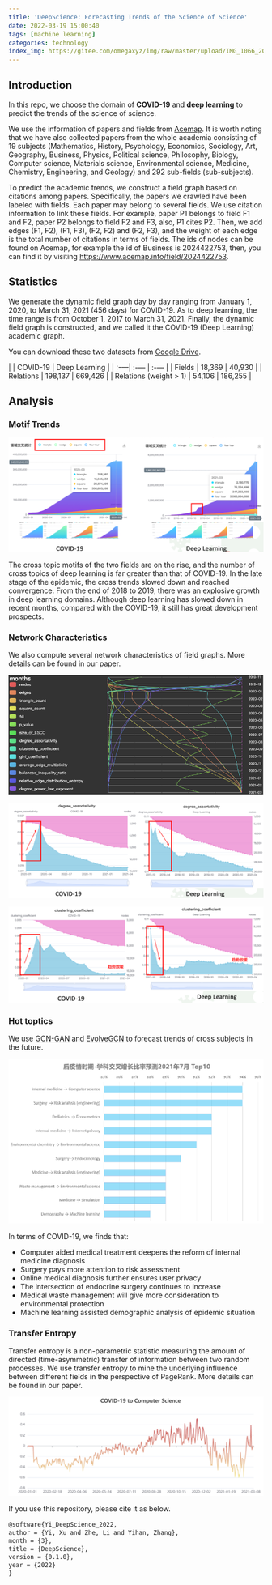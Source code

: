 ```yaml
---
title: 'DeepScience: Forecasting Trends of the Science of Science'
date: 2022-03-19 15:00:40
tags: [machine learning]
categories: technology
index_img: https://gitee.com/omegaxyz/img/raw/master/upload/IMG_1066_2022-03-19-15-36-13.png
---
```


## Introduction

In this repo, we choose the domain of **COVID-19** and **deep learning** to predict the trends of the science of science. 

We use the information of papers and fields from [Acemap](https://www.acemap.info/). It is worth noting that we have also collected papers from the whole academia consisting of 19 subjects (Mathematics, History, Psychology, Economics, Sociology, Art, Geography, Business, Physics, Political science, Philosophy, Biology, Computer science, Materials science, Environmental science, Medicine, Chemistry, Engineering, and Geology) and 292 sub-fields (sub-subjects). 

To predict the academic trends, we construct a field graph based on citations among papers. Specifically, the papers we crawled have been labeled with fields. Each paper may belong to several fields. We use citation information to link these fields. For example, paper P1 belongs to field F1 and F2, paper P2 belongs to field F2 and F3, also, P1 cites P2. Then, we add edges (F1, F2), (F1, F3), (F2, F2) and (F2, F3), and the weight of each edge is the total number of citations in terms of fields. The ids of nodes can be found on Acemap, for example the id of Business is 2024422753, then, you can find it by visiting https://www.acemap.info/field/2024422753.


## Statistics

We generate the dynamic field graph day by day ranging from January 1, 2020, to March 31, 2021 (456 days) for COVID-19. As to deep learning, the time range is from October 1, 2017 to  March 31, 2021. Finally, the dynamic field graph is constructed, and we called it the COVID-19 (Deep Learning) academic graph.

You can download these two datasets from [Google Drive](https://drive.google.com/drive/folders/11GArAGnx655sOrDBPm5BwKH-eDsUJvQX?usp=sharing).

|  | COVID-19 | Deep Learning |
| :-—| :-— | :-— |
| Fields | 18,369 | 40,930 |
| Relations | 198,137 | 669,426 |
| Relations (weight > 1) | 54,106 | 186,255 |


## Analysis

### Motif Trends

![](https://raw.githubusercontent.com/xyjigsaw/DeepScience/master/img/motifs.png)

The cross topic motifs of the two fields are on the rise, and the number of cross topics of deep learning is far greater than that of COVID-19. In the late stage of the epidemic, the cross trends slowed down and reached convergence. From the end of 2018 to 2019, there was an explosive growth in deep learning domains. Although deep learning has slowed down in recent months, compared with the COVID-19, it still has great development prospects.


### Network Characteristics

We also compute several network characteristics of field graphs. More details can be found in our paper.

![](https://raw.githubusercontent.com/xyjigsaw/DeepScience/master/img/metrics.png)

![](https://raw.githubusercontent.com/xyjigsaw/DeepScience/master/img/degree_assortativity.png)

![](https://raw.githubusercontent.com/xyjigsaw/DeepScience/master/img/clustering_coefficient.png)

### Hot toptics

We use [GCN-GAN](https://github.com/yanghaoxie/GCN-GAN-for-Weighted-Dynamic-Networks) and [EvolveGCN](https://github.com/yanghaoxie/GCN-GAN-for-Weighted-Dynamic-Networks) to forecast trends of cross subjects in the future.

![](https://raw.githubusercontent.com/xyjigsaw/DeepScience/master/img/gcn-gan.png)

In terms of COVID-19, we finds that:

- Computer aided medical treatment deepens the reform of internal medicine diagnosis
- Surgery pays more attention to risk assessment
- Online medical diagnosis further ensures user privacy
- The intersection of endocrine surgery continues to increase
- Medical waste management will give more consideration to environmental protection
- Machine learning assisted demographic analysis of epidemic situation

### Transfer Entropy

Transfer entropy is a non-parametric statistic measuring the amount of directed (time-asymmetric) transfer of information between two random processes. We use transfer entropy to mine the underlying influence between different fields in the perspective of PageRank. More details can be found in our paper.

![](https://raw.githubusercontent.com/xyjigsaw/DeepScience/master/img/transfer_entropy_cs.png)


If you use this repository, please cite it as below.

```
@software{Yi_DeepScience_2022,
author = {Yi, Xu and Zhe, Li and Yihan, Zhang},
month = {3},
title = {DeepScience},
version = {0.1.0},
year = {2022}
}
```





